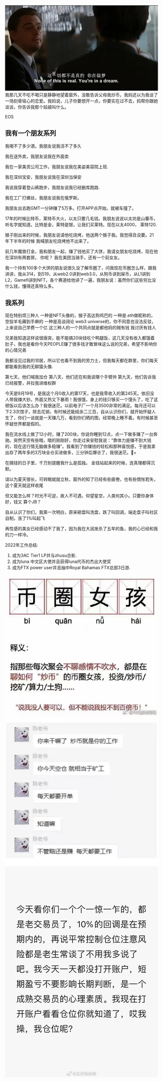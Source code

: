 ![not real](not_real.jpg)
我那几天不吃不喝只是静静地望着窗外，没敢告诉父母我炒币，我妈还以为我谈了一场刻骨铭心的恋爱。我妈说，儿子你要想开一点，你要实在过不去，妈帮你跟她谈谈，你告诉我那个姑娘叫什么。

EOS


## 我有一个朋友系列
我喝不了多少酒，我朋友说我活不了多久

我在送外卖，我朋友说我在外面卖

我在一家美资公司工作，我朋友说我在美姿美容院上班.

我在深圳宝安，我朋友说我在深圳当保安

我说我穿着登山裤跑步，我朋友说我已经删库跑路.

我在工厂打螺丝，我朋友说我在俄罗斯。

我朋友出去跑GMT一分钟赚了5万多。打开APP点开始，就被车撞了。

17年的时候比特币，莱特币大火，以太只要几毛钱。我朋友说说以太坊是山寨币，听名字就知道。比特是金，莱特是银，让我们买莱特。现在以太4000， 莱特120.

猴子刚出来的时候，我朋友说请他吃烧烤，他送两个猴子我。我觉得丑没要。21年下半年的时候 我喊朋友吃烧烤他不出来了。

前几年魔兽打金，我和朋友一起，赚了钱他买了大饼，我请女朋友吃烧烤，现在他在深圳有两套房。 
你呢？ 我在美团当骑手，还有一个前女友。

我一个持有100多个大饼的朋友说很久没了解币圈了，问我现在币圈怎么样，跟我讲讲，我从314，到519，从web2.0讲到web3.0，从狗币讲到屎币，从L1讲到L2，Gamefi讲到NFT，各个赛道给他讲了一遍，我朋友说：虽然你们这些穷比没什么钱，懂得还真特么多。


## 我系列

现在特别烦三种人
一种是NFT头像的，猴子高达狗鸡巴的
一种是.eth做昵称的，空投羊毛薅到手麻的
一种是高谈阔论 web3 universe的，你不同意也没法反驳，上来说自己学费一个亿
这三种人的一个共同点就是都他妈的贼有钱
我讨厌有钱人

兄弟我知道这样说很唐突，能不能搞20块钱吃个鸭腿饭，这几天没有收入都饿着肚子，我也是看你今天PEOPLE赚了很多钱才敢冒味这么说的兄弟，希望不影响你的心情兄弟

我都没见过我的邻居，所以它也看不到我的劳力士，但我每天都在群里，你们每天都能看到我的无聊猿头像.

第七天，他们喊我加仓
第八天，他们还在和我说哪个手臂帅
第九天，他们告诉我已经报警，并拉我进维权群

今天是9月19号，是我这个月0收入的第17天，也是我零收入的第245天。依旧没人带我赚大钞。外面又热又下暴雨！我很饿，身上的钱只够买一个馒头了，吃了这顿饭以后该怎么办？我很迷茫。以前电子厂一个月3500非常的满足。每月还可以下2.3次馆子，除去花销，有时候还能结余二三百，自从认识你们，就开始怀疑人生了，你们一谈就是一天赚几万，看到你们晒的图，经常晚上睡不着。有时候甚至怀疑世界都是假的。


我在流水线上做了12小时，赚了200块，你说你睡到12点，点一下做多赚了一台奔驰。突然天空有些暗，暗的刚刚好，你走过来安慰我说：“靠体力是赚不到大钱的，现在这行情无脑做多稳赚”。我看到了你赚钱的轻松和那种喜悦感，于是我拿出存了两年多的3万块全仓买进做多，三分钟后爆仓了，我很迷茫。+

在搞钱的日子里，千万别提醒我什么是孤独。
金钱站起来的时候，连真理都得沉默。

误以为夏天很长，可转眼就就立秋，窗外的知了已经有些疲倦，也有些惆怅若失，这个夏天就这样收尾

但又能怎么样？时光不可逆，故人不可遇，仰望星空，人类何其小。只要你身体好，钱又 算个JB？

自从认识了你们，我第一次明白，原来砸盘叫洗盘，跌了叫回调，端走盘子叫社区自制，涨了1%叫起飞

再性感的美女已经感动不了我了，因为我在大润发杀了五年的鱼，我的心已经和我的刀一样冷。

2022年工作总结:
1. 成为3AC Tier1 LP并与zhusu合影.
2. 成为luna 中文区大使并且获得luna代币的杰出大使奖
3. 成为FTX power user并且抽中Royal Bahamas FTX总部3日游.

![币圈女孩儿](coingirl.png)
![myjob](myjob.png)
![trader](trader.png)